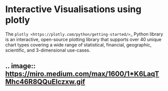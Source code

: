 Interactive Visualisations using plotly
==========

The `plotly <https://plotly.com/python/getting-started/>`_ Python library is an interactive, open-source plotting library that supports over 40 unique chart types covering a wide range of statistical, financial, geographic, scientific, and 3-dimensional use-cases.

.. image:: https://miro.medium.com/max/1600/1*K6LaqTMhc46R8QQuEIczxw.gif
-----------
